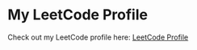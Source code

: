 # My LeetCode Profile

Check out my LeetCode profile here: [LeetCode Profile](https://leetcode.com/u/narekkhoren2003/)
